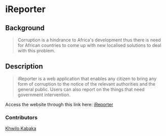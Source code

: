 # iReporter

## Background
> Corruption is a hindrance to Africa's development thus there is need for African countries to come up with new localised solutions to deal with this problem.  

## Description
> iReporter is a web application that enables any citizen to bring any form of corruption to the notice of the relevant authorities and the general public. Users can also report on the things that need government intervention.  

Access the website through this link here: [iReporter](https://khwilo.github.io/iReporter/)  

### Contributors
[Khwilo Kabaka](https://www.github.com/khwilo)
